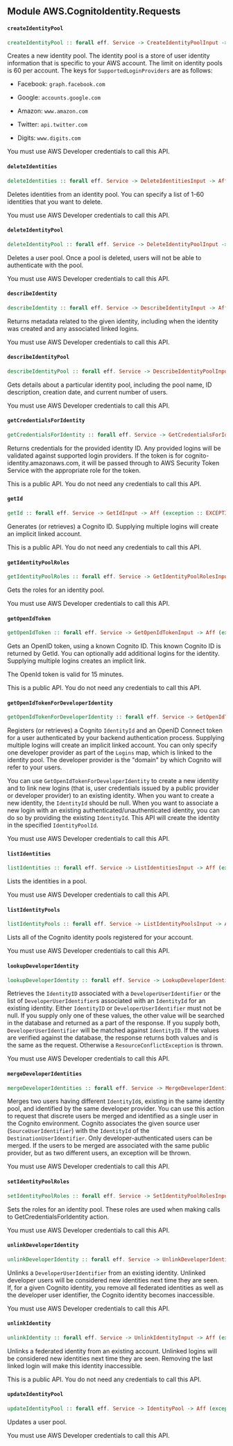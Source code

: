 ## Module AWS.CognitoIdentity.Requests

#### `createIdentityPool`

``` purescript
createIdentityPool :: forall eff. Service -> CreateIdentityPoolInput -> Aff (exception :: EXCEPTION | eff) IdentityPool
```

<p>Creates a new identity pool. The identity pool is a store of user identity information that is specific to your AWS account. The limit on identity pools is 60 per account. The keys for <code>SupportedLoginProviders</code> are as follows:</p> <ul> <li> <p>Facebook: <code>graph.facebook.com</code> </p> </li> <li> <p>Google: <code>accounts.google.com</code> </p> </li> <li> <p>Amazon: <code>www.amazon.com</code> </p> </li> <li> <p>Twitter: <code>api.twitter.com</code> </p> </li> <li> <p>Digits: <code>www.digits.com</code> </p> </li> </ul> <p>You must use AWS Developer credentials to call this API.</p>

#### `deleteIdentities`

``` purescript
deleteIdentities :: forall eff. Service -> DeleteIdentitiesInput -> Aff (exception :: EXCEPTION | eff) DeleteIdentitiesResponse
```

<p>Deletes identities from an identity pool. You can specify a list of 1-60 identities that you want to delete.</p> <p>You must use AWS Developer credentials to call this API.</p>

#### `deleteIdentityPool`

``` purescript
deleteIdentityPool :: forall eff. Service -> DeleteIdentityPoolInput -> Aff (exception :: EXCEPTION | eff) NoOutput
```

<p>Deletes a user pool. Once a pool is deleted, users will not be able to authenticate with the pool.</p> <p>You must use AWS Developer credentials to call this API.</p>

#### `describeIdentity`

``` purescript
describeIdentity :: forall eff. Service -> DescribeIdentityInput -> Aff (exception :: EXCEPTION | eff) IdentityDescription
```

<p>Returns metadata related to the given identity, including when the identity was created and any associated linked logins.</p> <p>You must use AWS Developer credentials to call this API.</p>

#### `describeIdentityPool`

``` purescript
describeIdentityPool :: forall eff. Service -> DescribeIdentityPoolInput -> Aff (exception :: EXCEPTION | eff) IdentityPool
```

<p>Gets details about a particular identity pool, including the pool name, ID description, creation date, and current number of users.</p> <p>You must use AWS Developer credentials to call this API.</p>

#### `getCredentialsForIdentity`

``` purescript
getCredentialsForIdentity :: forall eff. Service -> GetCredentialsForIdentityInput -> Aff (exception :: EXCEPTION | eff) GetCredentialsForIdentityResponse
```

<p>Returns credentials for the provided identity ID. Any provided logins will be validated against supported login providers. If the token is for cognito-identity.amazonaws.com, it will be passed through to AWS Security Token Service with the appropriate role for the token.</p> <p>This is a public API. You do not need any credentials to call this API.</p>

#### `getId`

``` purescript
getId :: forall eff. Service -> GetIdInput -> Aff (exception :: EXCEPTION | eff) GetIdResponse
```

<p>Generates (or retrieves) a Cognito ID. Supplying multiple logins will create an implicit linked account.</p> <p>This is a public API. You do not need any credentials to call this API.</p>

#### `getIdentityPoolRoles`

``` purescript
getIdentityPoolRoles :: forall eff. Service -> GetIdentityPoolRolesInput -> Aff (exception :: EXCEPTION | eff) GetIdentityPoolRolesResponse
```

<p>Gets the roles for an identity pool.</p> <p>You must use AWS Developer credentials to call this API.</p>

#### `getOpenIdToken`

``` purescript
getOpenIdToken :: forall eff. Service -> GetOpenIdTokenInput -> Aff (exception :: EXCEPTION | eff) GetOpenIdTokenResponse
```

<p>Gets an OpenID token, using a known Cognito ID. This known Cognito ID is returned by <a>GetId</a>. You can optionally add additional logins for the identity. Supplying multiple logins creates an implicit link.</p> <p>The OpenId token is valid for 15 minutes.</p> <p>This is a public API. You do not need any credentials to call this API.</p>

#### `getOpenIdTokenForDeveloperIdentity`

``` purescript
getOpenIdTokenForDeveloperIdentity :: forall eff. Service -> GetOpenIdTokenForDeveloperIdentityInput -> Aff (exception :: EXCEPTION | eff) GetOpenIdTokenForDeveloperIdentityResponse
```

<p>Registers (or retrieves) a Cognito <code>IdentityId</code> and an OpenID Connect token for a user authenticated by your backend authentication process. Supplying multiple logins will create an implicit linked account. You can only specify one developer provider as part of the <code>Logins</code> map, which is linked to the identity pool. The developer provider is the "domain" by which Cognito will refer to your users.</p> <p>You can use <code>GetOpenIdTokenForDeveloperIdentity</code> to create a new identity and to link new logins (that is, user credentials issued by a public provider or developer provider) to an existing identity. When you want to create a new identity, the <code>IdentityId</code> should be null. When you want to associate a new login with an existing authenticated/unauthenticated identity, you can do so by providing the existing <code>IdentityId</code>. This API will create the identity in the specified <code>IdentityPoolId</code>.</p> <p>You must use AWS Developer credentials to call this API.</p>

#### `listIdentities`

``` purescript
listIdentities :: forall eff. Service -> ListIdentitiesInput -> Aff (exception :: EXCEPTION | eff) ListIdentitiesResponse
```

<p>Lists the identities in a pool.</p> <p>You must use AWS Developer credentials to call this API.</p>

#### `listIdentityPools`

``` purescript
listIdentityPools :: forall eff. Service -> ListIdentityPoolsInput -> Aff (exception :: EXCEPTION | eff) ListIdentityPoolsResponse
```

<p>Lists all of the Cognito identity pools registered for your account.</p> <p>You must use AWS Developer credentials to call this API.</p>

#### `lookupDeveloperIdentity`

``` purescript
lookupDeveloperIdentity :: forall eff. Service -> LookupDeveloperIdentityInput -> Aff (exception :: EXCEPTION | eff) LookupDeveloperIdentityResponse
```

<p>Retrieves the <code>IdentityID</code> associated with a <code>DeveloperUserIdentifier</code> or the list of <code>DeveloperUserIdentifier</code>s associated with an <code>IdentityId</code> for an existing identity. Either <code>IdentityID</code> or <code>DeveloperUserIdentifier</code> must not be null. If you supply only one of these values, the other value will be searched in the database and returned as a part of the response. If you supply both, <code>DeveloperUserIdentifier</code> will be matched against <code>IdentityID</code>. If the values are verified against the database, the response returns both values and is the same as the request. Otherwise a <code>ResourceConflictException</code> is thrown.</p> <p>You must use AWS Developer credentials to call this API.</p>

#### `mergeDeveloperIdentities`

``` purescript
mergeDeveloperIdentities :: forall eff. Service -> MergeDeveloperIdentitiesInput -> Aff (exception :: EXCEPTION | eff) MergeDeveloperIdentitiesResponse
```

<p>Merges two users having different <code>IdentityId</code>s, existing in the same identity pool, and identified by the same developer provider. You can use this action to request that discrete users be merged and identified as a single user in the Cognito environment. Cognito associates the given source user (<code>SourceUserIdentifier</code>) with the <code>IdentityId</code> of the <code>DestinationUserIdentifier</code>. Only developer-authenticated users can be merged. If the users to be merged are associated with the same public provider, but as two different users, an exception will be thrown.</p> <p>You must use AWS Developer credentials to call this API.</p>

#### `setIdentityPoolRoles`

``` purescript
setIdentityPoolRoles :: forall eff. Service -> SetIdentityPoolRolesInput -> Aff (exception :: EXCEPTION | eff) NoOutput
```

<p>Sets the roles for an identity pool. These roles are used when making calls to <a>GetCredentialsForIdentity</a> action.</p> <p>You must use AWS Developer credentials to call this API.</p>

#### `unlinkDeveloperIdentity`

``` purescript
unlinkDeveloperIdentity :: forall eff. Service -> UnlinkDeveloperIdentityInput -> Aff (exception :: EXCEPTION | eff) NoOutput
```

<p>Unlinks a <code>DeveloperUserIdentifier</code> from an existing identity. Unlinked developer users will be considered new identities next time they are seen. If, for a given Cognito identity, you remove all federated identities as well as the developer user identifier, the Cognito identity becomes inaccessible.</p> <p>You must use AWS Developer credentials to call this API.</p>

#### `unlinkIdentity`

``` purescript
unlinkIdentity :: forall eff. Service -> UnlinkIdentityInput -> Aff (exception :: EXCEPTION | eff) NoOutput
```

<p>Unlinks a federated identity from an existing account. Unlinked logins will be considered new identities next time they are seen. Removing the last linked login will make this identity inaccessible.</p> <p>This is a public API. You do not need any credentials to call this API.</p>

#### `updateIdentityPool`

``` purescript
updateIdentityPool :: forall eff. Service -> IdentityPool -> Aff (exception :: EXCEPTION | eff) IdentityPool
```

<p>Updates a user pool.</p> <p>You must use AWS Developer credentials to call this API.</p>


